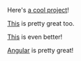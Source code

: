Here's [a cool project](https://github.com/bellkev/dacom)!

[This](https://github.com/omcljs/om) is pretty great too.


[This](https://github.com/bellkev/circle-lock-test) is even better!


[Angular](https://github.com/angular/angular.js) is pretty great!
